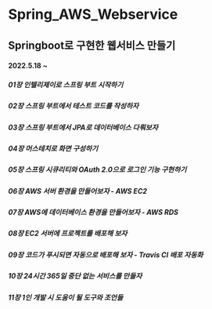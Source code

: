 # Spring_AWS_Webservice
## Springboot로 구현한 웹서비스 만들기 
#### 2022.5.18 ~
##### 01장 인텔리제이로 스프링 부트 시작하기
##### 02장 스프링 부트에서 테스트 코드를 작성하자
##### 03장 스프링 부트에서 JPA로 데이터베이스 다뤄보자
##### 04장 머스테치로 화면 구성하기
##### 05장 스프링 시큐리티와 OAuth 2.0으로 로그인 기능 구현하기
##### 06장 AWS 서버 환경을 만들어보자 - AWS EC2
##### 07장 AWS에 데이터베이스 환경을 만들어보자 - AWS RDS
##### 08장 EC2 서버에 프로젝트를 배포해 보자
##### 09장 코드가 푸시되면 자동으로 배포해 보자 - Travis CI 배포 자동화
##### 10장 24시간 365일 중단 없는 서비스를 만들자
##### 11장 1인 개발 시 도움이 될 도구와 조언들
